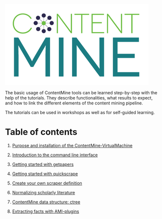 ![ContentMine logo](https://github.com/ContentMine/assets/blob/master/png/Content_mine(small).png)

The basic usage of ContentMine tools can be learned step-by-step with the help of the tutorials. They describe functionalities, what results to expect, and how to link the different elements of the content mining pipeline.

The tutorials can be used in workshops as well as for self-guided learning.


# Table of contents

1. [Purpose and installation of the ContentMine-VirtualMachine](vms/README.md)

1. [Introduction to the command line interface](shell/README.md)

1. [Getting started with getpapers](getpapers/README.md)

1. [Getting started with quickscrape](quickscrape/README.md)

1. [Create your own scraper definition](journal-scrapers/README.md)

1. [Normalizing scholarly literature](norma/README.md)

1. [ContentMine data structure: ctree](ctree/README.md)

1. [Extracting facts with AMI-plugins](ami/README.md)